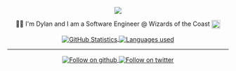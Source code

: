 <p align="center">
  <img src="https://media.giphy.com/media/3ornk57KwDXf81rjWM/giphy.gif" />

</p>
<p align="center">
 👨‍💻 I'm Dylan and I am a Software Engineer @ Wizards of the Coast <img src="https://company.wizards.com/assets/favicon.ico" width="20px" height="20px" align="top" />
 </p>

<p align="center">
<a href="https://github.com/dylf">
  <picture>
    <source 
      srcset="https://github-readme-stats.vercel.app/api?username=dylf&theme=tokyonight&show_icons=true&include_all_commits=true&custom_title=My%20Github%20Stats&count_private=true&line_height=20&text_bold=false&hide_rank=true&card_width=290"
      media="(prefers-color-scheme: dark)"
    />
    <source
      srcset="https://github-readme-stats.vercel.app/api?username=dylf&theme=buefy&show_icons=true&include_all_commits=true&custom_title=My%20Github%20Stats&count_private=true&line_height=20&text_bold=false&hide_rank=true&card_width=290"
      media="(prefers-color-scheme: light), (prefers-color-scheme: no-preference)"
    />
    <img align="center" src="https://github-readme-stats.vercel.app/api?username=dylf&theme=tokyonight&show_icons=true&include_all_commits=true&custom_title=My%20Github%20Stats&count_private=true&line_height=20&text_bold=false&hide_rank=true&card_width=290" alt="GitHub Statistics" />
  </picture>
</a>
<a href="https://github.com/dylf?tab=repositories">
  <picture>
    <source 
      srcset="https://github-readme-stats.vercel.app/api/top-langs/?username=dylf&theme=tokyonight&layout=compact&hide=c%23,css"
      media="(prefers-color-scheme: dark)"
    />
    <source
      srcset="https://github-readme-stats.vercel.app/api/top-langs/?username=dylf&theme=buefy&layout=compact&hide=c%23,css"
      media="(prefers-color-scheme: light), (prefers-color-scheme: no-preference)"
    />
    <img align="center" src="https://github-readme-stats.vercel.app/api/top-langs/?username=dylf&theme=tokyonight&layout=compact&hide=c%23,css" alt="Languages used" />
  </picture>
</a>
 </p>

___
<p align="center">
<a href="https://github.com/dylf?tab=followers">
     <img align="center" src="https://img.shields.io/github/followers/dylf?color=%23628fda&label=follow%20me&logo=github&logoColor=%23be90f2&style=for-the-badge" alt="Follow on github" />
</a>
<a href="https://twitter.com/ShallowClone">
  <img align="center" src="https://img.shields.io/twitter/follow/ShallowClone?color=%23628fda&label=%40ShallowClone&logo=twitter&logoColor=%23be90f2&style=for-the-badge" alt="Follow on twitter" />
</a>
</p>
